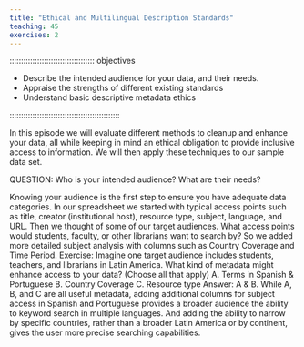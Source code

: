```yaml
---
title: "Ethical and Multilingual Description Standards"
teaching: 45
exercises: 2
---
```


::::::::::::::::::::::::::::::::::::: objectives

- Describe the intended audience for your data, and their needs. 
- Appraise the strengths of different existing standards 
- Understand basic descriptive metadata ethics


::::::::::::::::::::::::::::::::::::::::::::::::

In this episode we will evaluate different methods to cleanup and enhance your data, all while keeping in mind an ethical obligation to provide inclusive access to information. We will then apply these techniques to our sample data set.

QUESTION: Who is your intended audience? What are their needs?

Knowing your audience is the first step to ensure you have adequate data categories. In our spreadsheet we started with typical access points such as title, creator (institutional host), resource type, subject, language, and URL. Then we thought of some of our target audiences. What access points would students, faculty, or other librarians want to search by? So we added more detailed subject analysis with columns such as Country Coverage and Time Period.
Exercise: Imagine one target audience includes students, teachers, and librarians in Latin America. What kind of metadata might enhance access to your data? (Choose all that apply)
A.      Terms in Spanish & Portuguese
B.      Country Coverage
C.      Resource type
Answer: A & B. While A, B, and C are all useful metadata, adding additional columns for subject access in Spanish and Portuguese provides a broader audience the ability to keyword search in multiple languages. And adding the ability to narrow by specific countries, rather than a broader Latin America or by continent, gives the user more precise searching capabilities.
